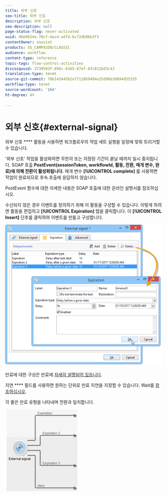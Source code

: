 ```yaml
---
title: 외부 신호
seo-title: 외부 신호
description: 외부 신호
seo-description: null
page-status-flag: never-activated
uuid: dbe6624a-70cf-4ac4-adfd-bc72db9bb3f3
contentOwner: sauviat
products: SG_CAMPAIGN/CLASSIC
audience: workflow
content-type: reference
topic-tags: flow-control-activities
discoiquuid: 3739593f-056c-4165-87ef-63c812bd3c43
translation-type: tm+mt
source-git-commit: 70b143445b2e77128b9404e35d96b39694d55335
workflow-type: tm+mt
source-wordcount: '164'
ht-degree: 4%

---
```



# 외부 신호{#external-signal}

외부 신호 **** 활동을 사용하면 워크플로우의 작업 세트 실행을 일정에 맞춰 트리거할 수 있습니다.

&#39;외부 신호&#39; 작업을 활성화하면 무한히 또는 지정된 기간이 끝날 때까지 일시 중지됩니다. SOAP 호출 **PostEvent(sessionToken, workflowId, 활동, 전환, 매개 변수, 완료)에 의해 전환이 활성화됩니다.** 매개 변수 **[!UICONTROL complete]** 를 사용하면 작업이 완료되므로 후속 호출에 응답하지 않습니다.

PostEvent 함수에 대한 자세한 내용은 SOAP 호출에 대한 온라인 설명서를 참조하십시오.

수신되지 않은 경우 이벤트를 정의하기 위해 이 활동을 구성할 수 있습니다. 이렇게 하려면 활동을 편집하고 **[!UICONTROL Expiration]** 탭을 클릭합니다. 이 **[!UICONTROL Insert]** 단추를 클릭하여 이벤트를 만들고 구성합니다.

![](assets/edit_signal.png)

만료에 대한 구성은 만료에 [자세히 설명되어 있습니다](../../workflow/using/defining-approvals.md).

지연 **** 필드를 사용하면 원하는 단위로 만료 지연을 지정할 수 있습니다. Wait를 [참조하십시오](../../workflow/using/wait.md).

각 줄은 만료 유형을 나타내며 전환과 일치합니다.

![](assets/external_sign_diag.png)

